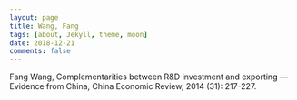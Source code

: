 ```yaml
---
layout: page
title: Wang, Fang
tags: [about, Jekyll, theme, moon]
date: 2018-12-21
comments: false
---
```


Fang Wang, Complementarities between R&D investment and exporting — Evidence from China, China Economic Review, 2014 (31): 217-227. 
